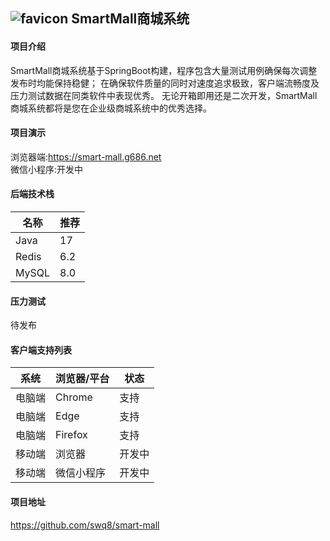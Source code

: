 ## ![favicon](https://smart-mall.g686.net/favicon-32x32.png) SmartMall商城系统 

#### 项目介绍
   SmartMall商城系统基于SpringBoot构建，程序包含大量测试用例确保每次调整发布时均能保持稳健；
   在确保软件质量的同时对速度追求极致，客户端流畅度及压力测试数据在同类软件中表现优秀。
   无论开箱即用还是二次开发，SmartMall商城系统都将是您在企业级商城系统中的优秀选择。
#### 项目演示
   浏览器端:<https://smart-mall.g686.net><br>
   微信小程序:开发中
#### 后端技术栈
|名称|推荐|
|---|---|
|Java|17|
|Redis|6.2|
|MySQL|8.0|

####  压力测试
待发布
#### 客户端支持列表
|系统|浏览器/平台|状态|
|---|----|----|
|电脑端|Chrome|支持|
|电脑端|Edge|支持|
|电脑端|Firefox|支持|
|移动端|浏览器|开发中|
|移动端|微信小程序|开发中|

#### 项目地址
<https://github.com/swq8/smart-mall>
